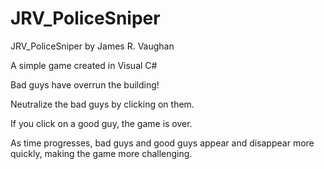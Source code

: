 # JRV_PoliceSniper

JRV_PoliceSniper by James R. Vaughan 
 
A simple game created in Visual C#
 
Bad guys have overrun the building!
 
Neutralize the bad guys by clicking on them.
 
If you click on a good guy, the game is over.

As time progresses, bad guys and good guys appear and disappear more quickly, making the game more challenging.
